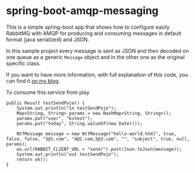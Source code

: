 # spring-boot-amqp-messaging

This is a simple spring-boot app that shows how to configure easily RabbitMQ with AMQP for producing and consuming messages
in default format (java serialized) and JSON.

In this sample project every message is sent as JSON and then decoded on one queue as a generic `Message` object and in the other 
one as the original specific class.

If you want to have more information, with full explanation of this code, you can find it 
[on my blog](http://dev.macero.es/2016/10/23/produce-and-consume-json-messages-with-spring-boot-amqp/).
 


To consume this service from play

	public Result testSendPojo() {
		System.out.println("in testSendPojo");
		Map<String, String> params = new HashMap<String, String>();
		params.put("user", "kstest");
		params.put("today", String.valueOf(new Date()));
		
		NtfMessage message = new NtfMessage("hello-world.html", true, false, false, "1@1.com", "4@2.com,5@3.com", "", "subject", true, null, params);
		ws.url(RABBIT_CLIENT_URL + "send/").post(Json.toJson(message));
		System.out.println("out testSendPojo");
		return ok();
	}
